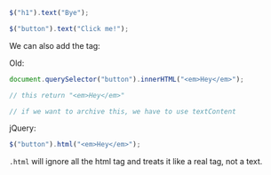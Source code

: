 
```js
$("h1").text("Bye");
```

```js
$("button").text("Click me!");
```

We can also add the tag:

Old:
```js
document.querySelector("button").innerHTML("<em>Hey</em>");

// this return "<em>Hey</em>"

// if we want to archive this, we have to use textContent
```

jQuery:

```js
$("button").html("<em>Hey</em>");
```
`.html` will ignore all the html tag and treats it like a real tag, not a text.




